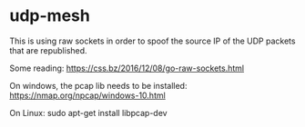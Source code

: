 # udp-mesh

This is using raw sockets in order to spoof the source IP of the UDP packets that are republished.

Some reading:
https://css.bz/2016/12/08/go-raw-sockets.html

On windows, the pcap lib needs to be installed:
https://nmap.org/npcap/windows-10.html

On Linux:
sudo apt-get install libpcap-dev
